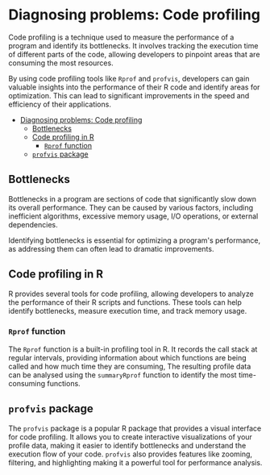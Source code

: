 # Diagnosing problems: Code profiling

Code profiling is a technique used to measure the performance of a program and identify its bottlenecks. It involves tracking the execution time of different parts of the code, allowing developers to pinpoint areas that are consuming the most resources.

By using code profiling tools like `Rprof` and `profvis`, developers can gain valuable insights into the performance of their R code and identify areas for optimization. This can lead to significant improvements in the speed and efficiency of their applications.

- [Diagnosing problems: Code profiling](#diagnosing-problems-code-profiling)
  - [Bottlenecks](#bottlenecks)
  - [Code profiling in R](#code-profiling-in-r)
    - [`Rprof` function](#rprof-function)
  - [`profvis` package](#profvis-package)

## Bottlenecks

Bottlenecks in a program are sections of code that significantly slow down its overall performance. They can be caused by various factors, including inefficient algorithms, excessive memory usage, I/O operations, or external dependencies.

Identifying bottlenecks is essential for optimizing a program's performance, as addressing them can often lead to dramatic improvements.

## Code profiling in R

R provides several tools for code profiling, allowing developers to analyze the performance of their R scripts and functions. These tools can help identify bottlenecks, measure execution time, and track memory usage.

### `Rprof` function

The `Rprof` function is a built-in profiling tool in R. It records the call stack at regular intervals, providing information about which functions are being called and how much time they are consuming, The resulting profile data can be analysed using the `summaryRprof` function to identify the most time-consuming functions.

## `profvis` package

The `profvis` package is a popular R package that provides a visual interface for code profiling. It allows you to create interactive visualizations of your profile data, making it easier to identify bottlenecks and understand the execution flow of your code. `profvis` also provides features like zooming, filtering, and highlighting making it a powerful tool for performance analysis.
